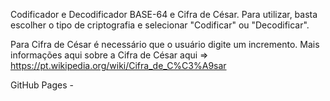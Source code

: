 Codificador e Decodificador BASE-64 e Cifra de César. Para utilizar, basta escolher o tipo de criptografia e selecionar "Codificar" ou "Decodificar".

Para Cifra de César é necessário que o usuário digite um incremento. Mais informações aqui sobre a Cifra de César aqui => https://pt.wikipedia.org/wiki/Cifra_de_C%C3%A9sar

GitHub Pages - 
